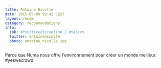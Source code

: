 ```yaml
---
title: Antoine Nicolle
date: 2015-05-09 02:42 CEST
layout: recom
category: recommandations
info:
  job: #Positivedisruption | #Kaizen
  twitter: antoinenicolle
  photo: antoine_nicolle.jpg
---
```


Parce que Numa nous offre l'environnement pour créer un monde meilleur. #yeswecrowd